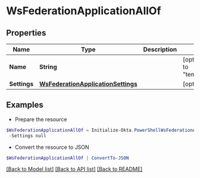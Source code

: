 # WsFederationApplicationAllOf
## Properties

Name | Type | Description | Notes
------------ | ------------- | ------------- | -------------
**Name** | **String** |  | [optional] [default to "template_wsfed"]
**Settings** | [**WsFederationApplicationSettings**](WsFederationApplicationSettings.md) |  | [optional] 

## Examples

- Prepare the resource
```powershell
$WsFederationApplicationAllOf = Initialize-Okta.PowerShellWsFederationApplicationAllOf  -Name null `
 -Settings null
```

- Convert the resource to JSON
```powershell
$WsFederationApplicationAllOf | ConvertTo-JSON
```

[[Back to Model list]](../README.md#documentation-for-models) [[Back to API list]](../README.md#documentation-for-api-endpoints) [[Back to README]](../README.md)

